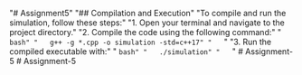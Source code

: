 "# Assignment5" "## Compilation and Execution"
"To compile and run the simulation, follow these steps:"
"1. Open your terminal and navigate to the project directory."
"2. Compile the code using the following command:"
"   ```bash"
"   g++ -g *.cpp -o simulation -std=c++17"
"   ```"
"3. Run the compiled executable with:"
"   ```bash"
"   ./simulation"
"   ```"
#   A s s i g n m e n t - 5  
 #   A s s i g n m e n t - 5  
 